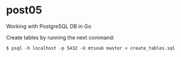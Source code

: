 # post05
Working with PostgreSQL DB in Go

Create tables by running the next command:

`$ psql -h localhost -p 5432 -U mtsouk master < create_tables.sql`